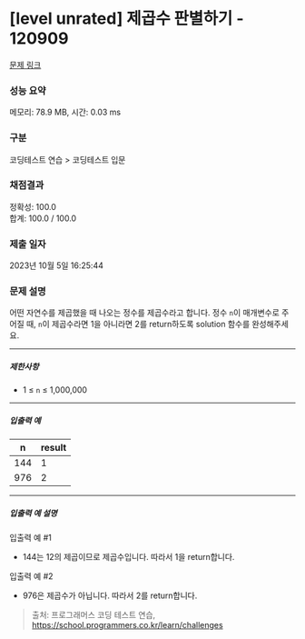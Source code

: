 # [level unrated] 제곱수 판별하기 - 120909 

[문제 링크](https://school.programmers.co.kr/learn/courses/30/lessons/120909) 

### 성능 요약

메모리: 78.9 MB, 시간: 0.03 ms

### 구분

코딩테스트 연습 > 코딩테스트 입문

### 채점결과

정확성: 100.0<br/>합계: 100.0 / 100.0

### 제출 일자

2023년 10월 5일 16:25:44

### 문제 설명

<p>어떤 자연수를 제곱했을 때 나오는 정수를 제곱수라고 합니다. 정수 <code>n</code>이 매개변수로 주어질 때, <code>n</code>이 제곱수라면 1을 아니라면 2를 return하도록 solution 함수를 완성해주세요.</p>

<hr>

<h5>제한사항</h5>

<ul>
<li>1 ≤ <code>n</code> ≤ 1,000,000</li>
</ul>

<hr>

<h5>입출력 예</h5>
<table class="table">
        <thead><tr>
<th>n</th>
<th>result</th>
</tr>
</thead>
        <tbody><tr>
<td>144</td>
<td>1</td>
</tr>
<tr>
<td>976</td>
<td>2</td>
</tr>
</tbody>
      </table>
<hr>

<h5>입출력 예 설명</h5>

<p>입출력 예 #1</p>

<ul>
<li>144는 12의 제곱이므로 제곱수입니다. 따라서 1을 return합니다.</li>
</ul>

<p>입출력 예 #2</p>

<ul>
<li>976은 제곱수가 아닙니다. 따라서 2를 return합니다.</li>
</ul>


> 출처: 프로그래머스 코딩 테스트 연습, https://school.programmers.co.kr/learn/challenges